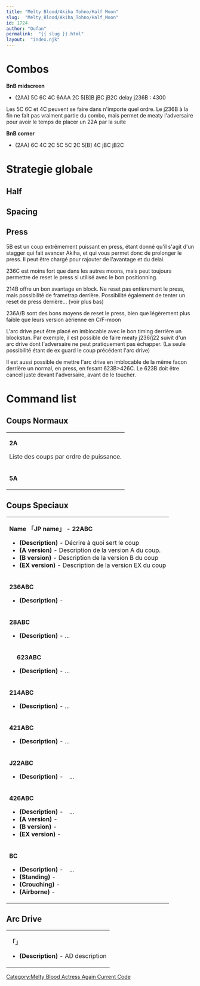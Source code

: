 ```yaml
---
title: "Melty Blood/Akiha Tohno/Half Moon"
slug:  "Melty_Blood/Akiha_Tohno/Half_Moon"
id: 1724
author: "Oufan"
permalink:  "{{ slug }}.html"
layout:  "index.njk"
---
```


# Combos

**BnB midscreen**

- (2AA) 5C 6C 4C 6AAA 2C 5\[B\]B jBC jB2C delay j236B : 4300

  
Les 5C 6C et 4C peuvent se faire dans n'importe quel ordre. Le j236B à
la fin ne fait pas vraiment partie du combo, mais permet de meaty
l'adversaire pour avoir le temps de placer un 22A par la suite

**BnB corner**

- (2AA) 6C 4C 2C 5C 5C 2C 5\[B\] 4C jBC jB2C

# Strategie globale

## Half

## Spacing

## Press

5B est un coup extrêmement puissant en press, étant donné qu'il s'agit
d'un stagger qui fait avancer Akiha, et qui vous permet donc de
prolonger le press. Il peut être chargé pour rajouter de l'avantage et
du delai.

236C est moins fort que dans les autres moons, mais peut toujours
permettre de reset le press si utilisé avec le bon positionning.

214B offre un bon avantage en block. Ne reset pas entièrement le press,
mais possibilité de frametrap derrière. Possibilité également de tenter
un reset de press derrière... (voir plus bas)

236A/B sont des bons moyens de reset le press, bien que légèrement plus
faible que leurs version aérienne en C/F-moon

L'arc drive peut être placé en imblocable avec le bon timing derrière un
blockstun. Par exemple, il est possible de faire meaty j236/j22 suivit
d'un arc drive dont l'adversaire ne peut pratiquement pas échapper. (La
seule possibilité étant de ex guard le coup précédent l'arc drive)

Il est aussi possible de mettre l'arc drive en imblocable de la même
facon derrière un normal, en press, en fesant 623B\>426C. Le 623B doit
être cancel juste devant l'adversaire, avant de le toucher.

# Command list

## Coups Normaux

<table>
<tbody>
<tr class="odd">
<td><p><strong>2A</strong></p>
<p>Liste des coups par ordre de puissance.</p></td>
</tr>
<tr class="even">
<td><p><strong>5A</strong></p></td>
</tr>
</tbody>
</table>

## Coups Speciaux

<table>
<tbody>
<tr class="odd">
<td><p><strong>Name 「JP name」 - 22ABC</strong></p>
<ul>
<li><strong>(Description)</strong> - Décrire à quoi sert le coup</li>
<li><strong>(A version)</strong> - Description de la version A du
coup.</li>
<li><strong>(B version)</strong> - Description de la version B du
coup</li>
<li><strong>(EX version)</strong> - Description de la version EX du
coup</li>
</ul></td>
</tr>
<tr class="even">
<td><p><strong>236ABC</strong></p>
<ul>
<li><strong>(Description)</strong> -</li>
</ul></td>
</tr>
<tr class="odd">
<td><p><strong>28ABC</strong></p>
<ul>
<li><strong>(Description)</strong> - ...</li>
</ul></td>
</tr>
<tr class="even">
<td><p><strong>　 623ABC</strong></p>
<ul>
<li><strong>(Description)</strong> - ...</li>
</ul></td>
</tr>
<tr class="odd">
<td><p><strong>214ABC</strong></p>
<ul>
<li><strong>(Description)</strong> - ...</li>
</ul></td>
</tr>
<tr class="even">
<td><p><strong>421ABC</strong></p>
<ul>
<li><strong>(Description)</strong> - ...</li>
</ul></td>
</tr>
<tr class="odd">
<td><p><strong>J22ABC</strong></p>
<ul>
<li><strong>(Description)</strong> -　...</li>
</ul></td>
</tr>
<tr class="even">
<td><p><strong>426ABC</strong></p>
<ul>
<li><strong>(Description)</strong> -　...</li>
<li><strong>(A version)</strong> -</li>
<li><strong>(B version)</strong> -</li>
<li><strong>(EX version)</strong> -</li>
</ul></td>
</tr>
<tr class="odd">
<td><p><strong>BC</strong></p>
<ul>
<li><strong>(Description)</strong> -　...</li>
<li><strong>(Standing)</strong> -</li>
<li><strong>(Crouching)</strong> -</li>
<li><strong>(Airborne)</strong> -</li>
</ul></td>
</tr>
</tbody>
</table>

## Arc Drive

<table>
<tbody>
<tr class="odd">
<td><p><strong>「」</strong></p>
<ul>
<li><strong>(Description)</strong> - AD description</li>
</ul></td>
</tr>
</tbody>
</table>

[Category:Melty Blood Actress Again Current
Code](Category:Melty_Blood_Actress_Again_Current_Code "wikilink")
